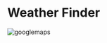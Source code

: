 

# Weather Finder


![googlemaps](https://user-images.githubusercontent.com/22058682/30189504-ea237a6a-93f9-11e7-8fe9-4a52faa06892.gif)
